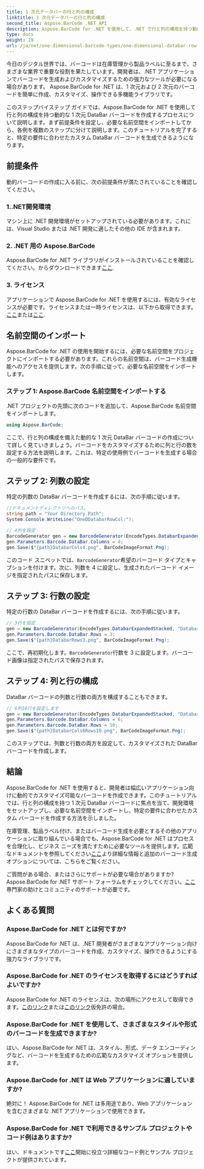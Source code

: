 ```yaml
---
title: 1 次元データバーの行と列の構成
linktitle: 1 次元データバーの行と列の構成
second_title: Aspose.BarCode .NET API
description: Aspose.BarCode for .NET を使用して、.NET で行と列の構成を持つ動的 1 次元 DataBar バーコードを生成します。カスタマイズも簡単に！
type: docs
weight: 19
url: /ja/net/one-dimensional-barcode-types/one-dimensional-databar-row-column-configuration/
---
```


今日のデジタル世界では、バーコードは在庫管理から製品ラベルに至るまで、さまざまな業界で重要な役割を果たしています。開発者は、.NET アプリケーションでバーコードを生成およびカスタマイズするための強力なツールが必要になる場合があります。 Aspose.BarCode for .NET は、1 次元および 2 次元のバーコードを簡単に作成、カスタマイズ、操作できる多機能ライブラリです。

このステップバイステップ ガイドでは、Aspose.BarCode for .NET を使用して行と列の構成を持つ動的な 1 次元 DataBar バーコードを作成するプロセスについて説明します。まず前提条件を設定し、必要な名前空間をインポートしてから、各例を複数のステップに分けて説明します。このチュートリアルを完了すると、特定の要件に合わせたカスタム DataBar バーコードを生成できるようになります。

## 前提条件

動的バーコードの作成に入る前に、次の前提条件が満たされていることを確認してください。

### 1..NET開発環境

マシン上に .NET 開発環境がセットアップされている必要があります。これには、Visual Studio または .NET 開発に適したその他の IDE が含まれます。

### 2. .NET 用の Aspose.BarCode

 Aspose.BarCode for .NET ライブラリがインストールされていることを確認してください。からダウンロードできます[ここ](https://releases.aspose.com/barcode/net/).

### 3. ライセンス

アプリケーションで Aspose.BarCode for .NET を使用するには、有効なライセンスが必要です。ライセンスまたは一時ライセンスは、以下から取得できます。[ここ](https://purchase.aspose.com/buy)または[ここ](https://purchase.aspose.com/temporary-license/).

## 名前空間のインポート

Aspose.BarCode for .NET の使用を開始するには、必要な名前空間をプロジェクトにインポートする必要があります。これらの名前空間は、バーコード生成機能へのアクセスを提供します。次の手順に従って、必要な名前空間をインポートします。

### ステップ 1: Aspose.BarCode 名前空間をインポートする

.NET プロジェクトの先頭に次のコードを追加して、Aspose.BarCode 名前空間をインポートします。

```csharp
using Aspose.BarCode;
```

ここで、行と列の構成を備えた動的な 1 次元 DataBar バーコードの作成について詳しく見ていきましょう。バーコードをカスタマイズするために列と行の数を設定する方法を説明します。これは、特定の使用例でバーコードを生成する場合の一般的な要件です。

## ステップ 2: 列数の設定

特定の列数の DataBar バーコードを作成するには、次の手順に従います。

```csharp
//ドキュメントディレクトリへのパス。
string path = "Your Directory Path";
System.Console.WriteLine("OneDDatabarRowCol:");

// 4列を設定
BarcodeGenerator gen = new BarcodeGenerator(EncodeTypes.DatabarExpandedStacked, "Databar Expanded Stacked long");
gen.Parameters.Barcode.DataBar.Columns = 4;
gen.Save($"{path}DatabarCols4.png", BarCodeImageFormat.Png);
```

このコード スニペットでは、`BarcodeGenerator`希望のバーコード タイプとキャプションを付けます。次に、列数を 4 に設定し、生成されたバーコード イメージを指定されたパスに保存します。

## ステップ 3: 行数の設定

特定の行数の DataBar バーコードを作成するには、次の手順に従います。

```csharp
// 3行を設定
gen = new BarcodeGenerator(EncodeTypes.DatabarExpandedStacked, "Databar Expanded Stacked long");
gen.Parameters.Barcode.DataBar.Rows = 3;
gen.Save($"{path}DatabarRows3.png", BarCodeImageFormat.Png);
```

ここで、再初期化します。`BarcodeGenerator`行数を 3 に設定します。バーコード画像は指定されたパスで保存されます。

## ステップ 4: 列と行の構成

DataBar バーコードの列数と行数の両方を構成することもできます。

```csharp
// 6列10行を設定します
gen = new BarcodeGenerator(EncodeTypes.DatabarExpandedStacked, "Databar Expanded Stacked long");
gen.Parameters.Barcode.DataBar.Columns = 6;
gen.Parameters.Barcode.DataBar.Rows = 10;
gen.Save($"{path}DatabarCols6Rows10.png", BarCodeImageFormat.Png);
```

このステップでは、列数と行数の両方を設定して、カスタマイズされた DataBar バーコードを作成します。

## 結論

Aspose.BarCode for .NET を使用すると、開発者は幅広いアプリケーション向けに動的でカスタマイズ可能なバーコードを作成できます。このチュートリアルでは、行と列の構成を持つ 1 次元 DataBar バーコードに焦点を当て、開発環境をセットアップし、必要な名前空間をインポートし、特定の要件に合わせたカスタム バーコードを作成する方法を示しました。

在庫管理、製品ラベル付け、またはバーコード生成を必要とするその他のアプリケーションに取り組んでいる場合でも、Aspose.BarCode for .NET はプロセスを合理化し、ビジネス ニーズを満たすために必要なツールを提供します。広範なドキュメントを参照してください[ここ](https://reference.aspose.com/barcode/net/)より詳細な情報と追加のバーコード生成オプションについては、こちらをご覧ください。

ご質問がある場合、またはさらにサポートが必要な場合がありますか? Aspose.BarCode for .NET サポート フォーラムをチェックしてください。[ここ](https://forum.aspose.com/c/barcode/13)専門家の助けとコミュニティのサポートが必要です。

## よくある質問

### Aspose.BarCode for .NET とは何ですか?
Aspose.BarCode for .NET は、.NET 開発者がさまざまなアプリケーション向けにさまざまなタイプのバーコードを作成、カスタマイズ、操作できるようにする強力なライブラリです。

### Aspose.BarCode for .NET のライセンスを取得するにはどうすればよいですか?
 Aspose.BarCode for .NET のライセンスは、次の場所にアクセスして取得できます。[このリンク](https://purchase.aspose.com/buy)または[このリンク](https://purchase.aspose.com/temporary-license/)仮免許の場合。

### Aspose.BarCode for .NET を使用して、さまざまなスタイルや形式のバーコードを生成できますか?
はい、Aspose.BarCode for .NET は、スタイル、形式、データ エンコーディングなど、バーコードを生成するための広範なカスタマイズ オプションを提供します。

### Aspose.BarCode for .NET は Web アプリケーションに適していますか?
絶対に！ Aspose.BarCode for .NET は多用途であり、Web アプリケーションを含むさまざまな .NET アプリケーションで使用できます。

### Aspose.BarCode for .NET で利用できるサンプル プロジェクトやコード例はありますか?
はい、ドキュメントです[ここ](https://reference.aspose.com/barcode/net/)開始に役立つ詳細なコード例とサンプル プロジェクトが提供されています。


